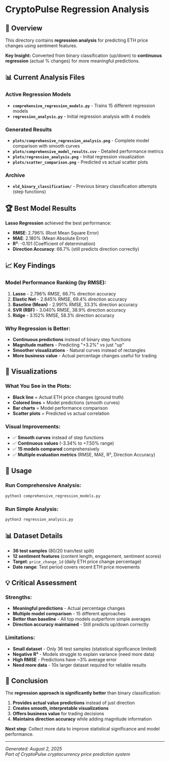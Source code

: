 # CryptoPulse Regression Analysis

## 🎯 Overview
This directory contains **regression analysis** for predicting ETH price changes using sentiment features. 

**Key Insight:** Converted from binary classification (up/down) to **continuous regression** (actual % changes) for more meaningful predictions.

## 📊 Current Analysis Files

### Active Regression Models
- **`comprehensive_regression_models.py`** - Trains 15 different regression models
- **`regression_analysis.py`** - Initial regression analysis with 4 models

### Generated Results
- **`plots/comprehensive_regression_analysis.png`** - Complete model comparison with smooth curves
- **`plots/comprehensive_model_results.csv`** - Detailed performance metrics
- **`plots/regression_analysis.png`** - Initial regression visualization
- **`plots/scatter_comparison.png`** - Predicted vs actual scatter plots

### Archive
- **`old_binary_classification/`** - Previous binary classification attempts (step functions)

## 🏆 Best Model Results

**Lasso Regression** achieved the best performance:
- **RMSE**: 2.796% (Root Mean Square Error)
- **MAE**: 2.180% (Mean Absolute Error)  
- **R²**: -0.101 (Coefficient of determination)
- **Direction Accuracy**: 66.7% (still predicts direction correctly)

## 📈 Key Findings

### Model Performance Ranking (by RMSE):
1. **Lasso** - 2.796% RMSE, 66.7% direction accuracy
2. **Elastic Net** - 2.845% RMSE, 69.4% direction accuracy
3. **Baseline (Mean)** - 2.991% RMSE, 33.3% direction accuracy
4. **SVR (RBF)** - 3.040% RMSE, 38.9% direction accuracy
5. **Ridge** - 3.152% RMSE, 58.3% direction accuracy

### Why Regression is Better:
- **Continuous predictions** instead of binary step functions
- **Magnitude matters** - Predicting "+3.2%" vs just "up"
- **Smoother visualizations** - Natural curves instead of rectangles
- **More business value** - Actual percentage changes useful for trading

## 🎨 Visualizations

### What You See in the Plots:
- **Black line** = Actual ETH price changes (ground truth)
- **Colored lines** = Model predictions (smooth curves)
- **Bar charts** = Model performance comparison
- **Scatter plots** = Predicted vs actual correlation

### Visual Improvements:
- ✅ **Smooth curves** instead of step functions
- ✅ **Continuous values** (-3.34% to +7.50% range)
- ✅ **15 models compared** comprehensively
- ✅ **Multiple evaluation metrics** (RMSE, MAE, R², Direction Accuracy)

## 🚀 Usage

### Run Comprehensive Analysis:
```bash
python3 comprehensive_regression_models.py
```

### Run Simple Analysis:
```bash
python3 regression_analysis.py
```

## 📊 Dataset Details
- **36 test samples** (80/20 train/test split)
- **12 sentiment features** (content length, engagement, sentiment scores)
- **Target**: `price_change_1d` (daily ETH price change percentage)
- **Date range**: Test period covers recent ETH price movements

## 💡 Critical Assessment

### Strengths:
- **Meaningful predictions** - Actual percentage changes
- **Multiple model comparison** - 15 different approaches
- **Better than baseline** - All top models outperform simple averages
- **Direction accuracy maintained** - Still predicts up/down correctly

### Limitations:
- **Small dataset** - Only 36 test samples (statistical significance limited)
- **Negative R²** - Models struggle to explain variance (need more data)
- **High RMSE** - Predictions have ~3% average error
- **Need more data** - 10x larger dataset required for reliable results

## 🎯 Conclusion

The **regression approach is significantly better** than binary classification:
1. **Provides actual value predictions** instead of just direction
2. **Creates smooth, interpretable visualizations**
3. **Offers business value** for trading decisions
4. **Maintains direction accuracy** while adding magnitude information

**Next step**: Collect more data to improve statistical significance and model performance.

---

*Generated: August 2, 2025*  
*Part of CryptoPulse cryptocurrency price prediction system*